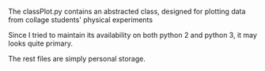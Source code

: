 The classPlot.py contains an abstracted class, designed for plotting data from collage students' physical experiments 

Since I tried to maintain its availability on both python 2 and python 3, it may looks quite primary.

The rest files are simply personal storage.
